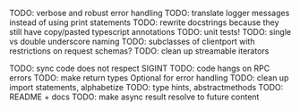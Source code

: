 TODO: verbose and robust error handling
TODO: translate logger messages instead of using print statements
TODO: rewrite docstrings because they still have copy/pasted typescript annotations
TODO: unit tests!
TODO: single vs double underscore naming
TODO: subclasses of clientport with restrictions on request schemas?
TODO: clean up streamable iterators

TODO: sync code does not respect SIGINT
TODO: code hangs on RPC errors
TODO: make return types Optional for error handling
TODO: clean up import statements, alphabetize
TODO: type hints, abstractmethods
TODO: README + docs
TODO: make async result resolve to future content
